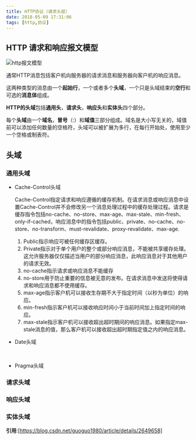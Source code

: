 ```yaml
---
title: HTTP协议（请求头部）
date: 2018-05-09 17:31:06
tags: [http,协议]
---
```

## HTTP 请求和响应报文模型

![http报文模型](\images\网络\1525857578402.png)


通常HTTP消息包括客户机向服务器的请求消息和服务器向客户机的响应消息。

这两种类型的消息由一个**起始行**，一个或者多个**头域**，一个只是头域结束的**空行**和可选的**消息体**组成。

**HTTP的头域**包括**通用头**，**请求头**，**响应头**和**实体头**四个部分。

每个**头域**由一个**域名**，**冒号**（:）和**域值**三部分组成。域名是大小写无关的，域值前可以添加任何数量的空格符，头域可以被扩展为多行，在每行开始处，使用至少一个空格或制表符。 

## 头域

### 通用头域

* Cache-Control头域

  ​	Cache-Control指定请求和响应遵循的缓存机制。在请求消息或响应消息中设置Cache-Control并不会修改另一个消息处理过程中的缓存处理过程。请求是缓存指令包括no-cache、no-store、max-age、max-stale、min-fresh、only-if-cached，响应消息中的指令包括public、private、no-cache、no-store、no-transform、must-revalidate、proxy-revalidate、max-age.

  1. Public指示响应可被任何缓存区缓存。 
  2. Private指示对于单个用户的整个或部分响应消息，不能被共享缓存处理。这允许服务器仅仅描述当用户的部分响应消息，此响应消息对于其他用户的请求无效。
  3. no-cache指示请求或响应消息不能缓存 
  4. no-store用于防止重要的信息被无意的发布。在请求消息中发送将使得请求和响应消息都不使用缓存。
  5. max-age指示客户机可以接收生存期不大于指定时间（以秒为单位）的响应。
  6. min-fresh指示客户机可以接收响应时间小于当前时间加上指定时间的响应。
  7. max-stale指示客户机可以接收超出超时期间的响应消息。如果指定max-stale消息的值，那么客户机可以接收超出超时期指定值之内的响应消息。

* Date头域

  ​

* Pragma头域

### 请求头域

### 响应头域

### 实体头域







**引用**:[https://blog.csdn.net/guoguo1980/article/details/2649658]
